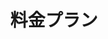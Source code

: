 ---
title: 料金プラン
layout: pricing
draft: false
price_1_pre: "初期費用："
price_2_pre: "月額費用："
man: 万円～
plans:
- title: スタートアッププラン
  subtitle:  EC事業立ち上げ
  price_1: 0
  price_2: 1
  features:
    - 参考EC売上規模0円～
    - マーケティング支援体制
  button:
    label: このプランでお問合せ・ご相談
    link: "/contact"

- title: ミドルプラン
  subtitle: 売上が伸びてきてカスタマイズの必要性
  price_1: 100
  price_2: 4
  type: month
  recommended: true
  features:
    - 参考EC売上規模1,000万円～/月
    - マーケティング支援体制
    - 案件専任担当PM
  button:
    label: このプランでお問合せ・ご相談
    link: "/contact"

- title: エンタープライズプラン
  subtitle: ECの売上を最大化する為の施策
  price_1: お見積り
  price_2: 10
  type: month
  features:
    - 参考EC売上規模5,000万円～/月
    - マーケティング支援体制
    - 案件専任担当PM
    - 24時間365日のサポート
    - エンハンス対応(継続的な改修)
  button:
    label: このプランでお問合せ・ご相談
    link: "/contact"

call_to_action:
  title: Need a larger plan?
  content: Lorem ipsum dolor sit amet, consectetur adipiscing elit. Consequat tristique eget amet, tempus eu at consecttur.
  image: '/images/cta.svg'
  button:
    enable: true
    label: "Contact Us"
    link: "/contact"
    
---